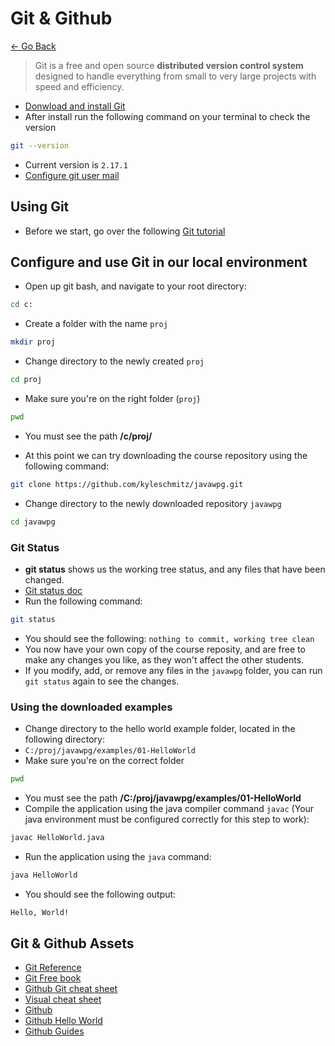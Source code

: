 # Git & Github

[<- Go Back](../README.md)

> Git is a free and open source **distributed version control system** designed to handle everything from small to very large projects with speed and efficiency.

* [Donwload and install Git](https://git-scm.com)
* After install run the following command on your terminal to check the version

```bash
git --version
```

* Current version is `2.17.1`
* [Configure git user mail](https://help.github.com/articles/setting-your-commit-email-address-in-git/)

## Using Git
* Before we start, go over the following [Git tutorial](https://try.github.io/levels/1/challenges/1)

## Configure and use Git in our local environment

* Open up git bash, and navigate to your root directory:
```bash
cd c:
```

* Create a folder with the name `proj`

```bash
mkdir proj
```

* Change directory to the newly created `proj`

```bash
cd proj
```

* Make sure you're on the right folder (`proj`)

```bash
pwd
```
* You must see the path **/c/proj/**

* At this point we can try downloading the course repository using the following command:

```bash
git clone https://github.com/kyleschmitz/javawpg.git
```

* Change directory to the newly downloaded repository `javawpg`
```bash
cd javawpg
```

### Git Status
* **git status** shows us the working tree status, and any files that have been changed.
* [Git status doc](https://git-scm.com/docs/git-status)
* Run the following command:

```bash
git status
```

* You should see the following: `nothing to commit, working tree clean`
* You now have your own copy of the course reposity, and are free to make any changes you like, as they won't affect the other students.
* If you modify, add, or remove any files in the `javawpg` folder, you can run `git status` again to see the changes.

### Using the downloaded examples
* Change directory to the hello world example folder, located in the following directory:
* `C:/proj/javawpg/examples/01-HelloWorld`
* Make sure you're on the correct folder
```bash
pwd
```
* You must see the path **/C:/proj/javawpg/examples/01-HelloWorld**
* Compile the application using the java compiler command `javac` (Your java environment must be configured correctly for this step to work):
```bash
javac HelloWorld.java
```
* Run the application using the `java` command:
```bash
java HelloWorld
```
* You should see the following output:
```bash
Hello, World!
```

## Git & Github Assets
* [Git Reference](https://git-scm.com/docs)
* [Git Free book](https://git-scm.com/book/en/v2)
* [Github Git cheat sheet](https://services.github.com/on-demand/downloads/github-git-cheat-sheet.pdf)
* [Visual cheat sheet](http://ndpsoftware.com/git-cheatsheet.html#loc=;)
* [Github](https://github.com)
* [Github Hello World](https://guides.github.com/activities/hello-world)
* [Github Guides](https://www.youtube.com/githubguides)
